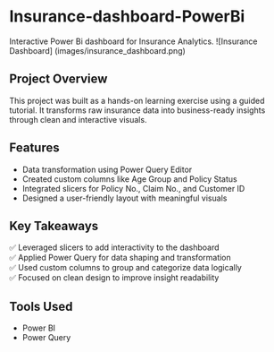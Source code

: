 # Insurance-dashboard-PowerBi
Interactive Power Bi dashboard for Insurance Analytics.
![Insurance Dashboard]
(images/insurance_dashboard.png)

## Project Overview
This project was built as a hands-on learning exercise using a guided tutorial. It transforms raw insurance data into business-ready insights through clean and interactive visuals.

## Features
- Data transformation using Power Query Editor  
- Created custom columns like Age Group and Policy Status  
- Integrated slicers for Policy No., Claim No., and Customer ID  
- Designed a user-friendly layout with meaningful visuals

## Key Takeaways
✅ Leveraged slicers to add interactivity to the dashboard  
✅ Applied Power Query for data shaping and transformation  
✅ Used custom columns to group and categorize data logically  
✅ Focused on clean design to improve insight readability

## Tools Used
- Power BI  
- Power Query  


